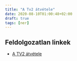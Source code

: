```yaml
---
title: "A Tv2 átvétele"
date: 2020-08-10T01:00:48+02:00
draft: true
tags: [ner]
---
```



## Feldolgozatlan linkek

- [A TV2 átvétele](https://hu.wikipedia.org/wiki/TV2_(Magyarorsz%C3%A1g))

